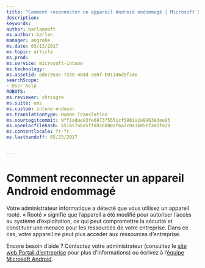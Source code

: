 ```yaml
---
title: "Comment reconnecter un appareil Android endommagé | Microsoft Docs"
description: 
keywords: 
author: barlanmsft
ms.author: barlan
manager: angrobe
ms.date: 03/13/2017
ms.topic: article
ms.prod: 
ms.service: microsoft-intune
ms.technology: 
ms.assetid: ade7353e-7338-484d-a50f-b91146d5fc46
searchScope:
- User help
ROBOTS: 
ms.reviewer: chrisgre
ms.suite: ems
ms.custom: intune-enduser
ms.translationtype: Human Translation
ms.sourcegitcommit: 9ff1adae93fe6873f5551cf58b1a2e89638dee85
ms.openlocfilehash: a51857a6e5ffd020888af6a7c0a3b85efa91fe20
ms.contentlocale: fr-fr
ms.lasthandoff: 05/23/2017


---
```


# <a name="how-to-reconnect-a-compromised-android-device"></a>Comment reconnecter un appareil Android endommagé

Votre administrateur informatique a détecté que vous utilisez un appareil rooté. « Rooté » signifie que l’appareil a été modifié pour autoriser l’accès au système d’exploitation, ce qui peut compromettre la sécurité et constituer une menace pour les ressources de votre entreprise. Dans ce cas, votre appareil ne peut plus accéder aux ressources d’entreprise.

Encore besoin d’aide ? Contactez votre administrateur (consultez le [site web Portail d’entreprise](http://portal.manage.microsoft.com) pour plus d’informations) ou écrivez à l’<a href="mailto:wintunedroidfbk@microsoft.com?subject=I'm having trouble with a rooted device&body=Describe the issue you're experiencing here.">équipe Microsoft Android</a>.

